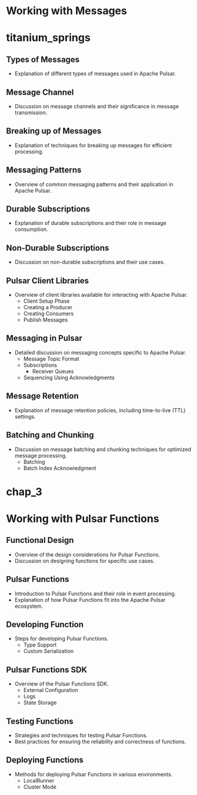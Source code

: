# Working with Messages
# titanium_springs
## Types of Messages
- Explanation of different types of messages used in Apache Pulsar.

## Message Channel
- Discussion on message channels and their significance in message transmission.

## Breaking up of Messages
- Explanation of techniques for breaking up messages for efficient processing.

## Messaging Patterns
- Overview of common messaging patterns and their application in Apache Pulsar.

## Durable Subscriptions
- Explanation of durable subscriptions and their role in message consumption.

## Non-Durable Subscriptions
- Discussion on non-durable subscriptions and their use cases.

## Pulsar Client Libraries
- Overview of client libraries available for interacting with Apache Pulsar.
  - Client Setup Phase
  - Creating a Producer
  - Creating Consumers
  - Publish Messages

## Messaging in Pulsar
- Detailed discussion on messaging concepts specific to Apache Pulsar.
  - Message Topic Format
  - Subscriptions
    - Receiver Queues
  - Sequencing Using Acknowledgments

## Message Retention
- Explanation of message retention policies, including time-to-live (TTL) settings.

## Batching and Chunking
- Discussion on message batching and chunking techniques for optimized message processing.
  - Batching
  - Batch Index Acknowledgment
# chap_3
# Working with Pulsar Functions

## Functional Design
- Overview of the design considerations for Pulsar Functions.
- Discussion on designing functions for specific use cases.

## Pulsar Functions
- Introduction to Pulsar Functions and their role in event processing.
- Explanation of how Pulsar Functions fit into the Apache Pulsar ecosystem.

## Developing Function
- Steps for developing Pulsar Functions.
  - Type Support
  - Custom Serialization

## Pulsar Functions SDK
- Overview of the Pulsar Functions SDK.
  - External Configuration
  - Logs
  - State Storage

## Testing Functions
- Strategies and techniques for testing Pulsar Functions.
- Best practices for ensuring the reliability and correctness of functions.

## Deploying Functions
- Methods for deploying Pulsar Functions in various environments.
  - LocalRunner
  - Cluster Mode

